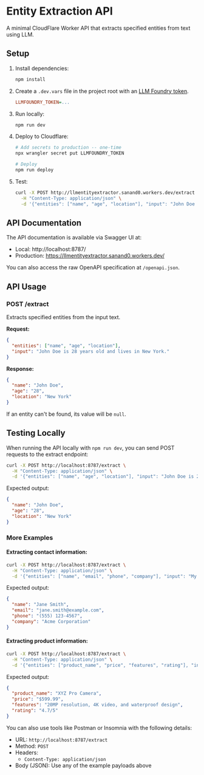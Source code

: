 # Entity Extraction API

A minimal CloudFlare Worker API that extracts specified entities from text using LLM.

## Setup

1. Install dependencies:

   ```bash
   npm install
   ```

2. Create a `.dev.vars` file in the project root with an [LLM Foundry token](https://llmfoundry.straive.com/code).

   ```ini
   LLMFOUNDRY_TOKEN=...
   ```

3. Run locally:

   ```bash
   npm run dev
   ```

4. Deploy to Cloudflare:

   ```bash
   # Add secrets to production -- one-time
   npx wrangler secret put LLMFOUNDRY_TOKEN

   # Deploy
   npm run deploy
   ```

5. Test:

   ```bash
   curl -X POST http://llmentityextractor.sanand0.workers.dev/extract \
     -H "Content-Type: application/json" \
     -d '{"entities": ["name", "age", "location"], "input": "John Doe is 28 years old and lives in New York."}'
   ```

## API Documentation

The API documentation is available via Swagger UI at:

- Local: http://localhost:8787/
- Production: https://llmentityextractor.sanand0.workers.dev/

You can also access the raw OpenAPI specification at `/openapi.json`.

## API Usage

### POST /extract

Extracts specified entities from the input text.

**Request:**

```json
{
  "entities": ["name", "age", "location"],
  "input": "John Doe is 28 years old and lives in New York."
}
```

**Response:**

```json
{
  "name": "John Doe",
  "age": "28",
  "location": "New York"
}
```

If an entity can't be found, its value will be `null`.

## Testing Locally

When running the API locally with `npm run dev`, you can send POST requests to the extract endpoint:

```bash
curl -X POST http://localhost:8787/extract \
  -H "Content-Type: application/json" \
  -d '{"entities": ["name", "age", "location"], "input": "John Doe is 28 years old and lives in New York."}'
```

Expected output:

```json
{
  "name": "John Doe",
  "age": "28",
  "location": "New York"
}
```

### More Examples

#### Extracting contact information:

```bash
curl -X POST http://localhost:8787/extract \
  -H "Content-Type: application/json" \
  -d '{"entities": ["name", "email", "phone", "company"], "input": "My name is Jane Smith. You can reach me at jane.smith@example.com or call me at (555) 123-4567. I work at Acme Corporation."}'
```

Expected output:

```json
{
  "name": "Jane Smith",
  "email": "jane.smith@example.com",
  "phone": "(555) 123-4567",
  "company": "Acme Corporation"
}
```

#### Extracting product information:

```bash
curl -X POST http://localhost:8787/extract \
  -H "Content-Type: application/json" \
  -d '{"entities": ["product_name", "price", "features", "rating"], "input": "The XYZ Pro Camera ($599.99) features 20MP resolution, 4K video, and waterproof design. Customer rating: 4.7/5."}'
```

Expected output:

```json
{
  "product_name": "XYZ Pro Camera",
  "price": "$599.99",
  "features": "20MP resolution, 4K video, and waterproof design",
  "rating": "4.7/5"
}
```

You can also use tools like Postman or Insomnia with the following details:

- URL: `http://localhost:8787/extract`
- Method: `POST`
- Headers:
  - `Content-Type: application/json`
- Body (JSON): Use any of the example payloads above
